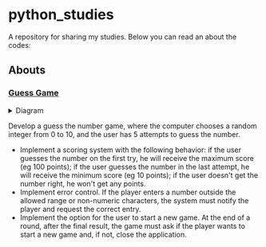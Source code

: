 <a name="readme-top"></a>

# python_studies
A repository for sharing my studies. Below you can read an about the codes:

## Abouts

### [Guess Game](https://github.com/matheusfarnetani/studies/blob/main/python_guess_game/guess_game.py)

<details>
  <summary>Diagram</summary>
  <img src="python_guess_game/guess_game.png" width="500">
</details>

Develop a guess the number game, where the computer chooses a random integer from 0 to 10, and the user has 5 attempts to guess the number.
*  Implement a scoring system with the following behavior: if the user guesses the number on the first try, he will receive the maximum score (eg 100 points); if the user guesses the number in the last attempt, he will receive the minimum score (eg 10 points); if the user doesn't get the number right, he won't get any points.
* Implement error control. If the player enters a number outside the allowed range or non-numeric characters, the system must notify the player and request the correct entry.
* Implement the option for the user to start a new game. At the end of a round, after the final result, the game must ask if the player wants to start a new game and, if not, close the application.



